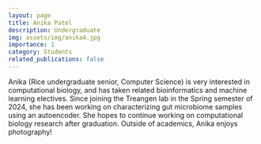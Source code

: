 ```yaml
---
layout: page
title: Anika Patel
description: Undergraduate
img: assets/img/anika4.jpg
importance: 1
category: Students
related_publications: false
---
```


Anika (Rice undergraduate senior, Computer Science) is very interested in computational biology, and has taken related bioinformatics and machine learning electives. Since joining the Treangen lab in the Spring semester of 2024, she has been working on characterizing gut microbiome samples using an autoencoder. She hopes to continue working on computational biology research after graduation. Outside of academics, Anika enjoys photography!
